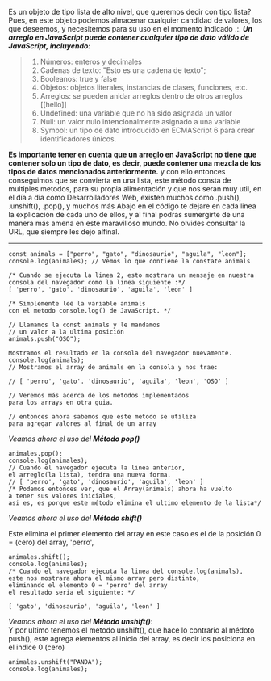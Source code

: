 Es un objeto de tipo lista de alto nivel, que queremos decir con tipo
lista? Pues, en este objeto podemos almacenar cualquier candidad de
valores, los que deseemos, y necesitemos para su uso en el momento indicado .:.
*__Un arreglo en JavaScript puede contener cualquier tipo de dato válido de JavaScript, incluyendo:__*   

> 1. Números: enteros y decimales  
> 2. Cadenas de texto: "Esto es una cadena de texto";
> 3. Booleanos: true y false  
> 4. Objetos: objetos literales, instancias de clases, funciones, etc.  
> 5. Arreglos: se pueden anidar arreglos dentro de otros arreglos [[hello]]  
> 6. Undefined: una variable que no ha sido asignada un valor  
> 7. Null: un valor nulo intencionalmente asignado a una variable  
> 8. Symbol: un tipo de dato introducido en ECMAScript 6 para crear identificadores únicos.  

**Es importante tener en cuenta que un arreglo en JavaScript no tiene que contener solo un tipo de dato, es decir, puede contener una mezcla de los tipos de datos mencionados anteriormente.**
y con ello entonces conseguimos que se convierta en una lista, este método consta de multiples metodos, para su propia alimentación y que nos seran muy util, en el día a dia como Desarrolladores Web, existen muchos como .push(), .unshift(), .pop(), y muchos más
Abajo en el código te dejare en cada linea la explicación de cada uno de
ellos, y al final podras sumergirte de una manera más amena en este
maravilloso mundo. No olvides consultar la URL, que siempre les dejo
 alfinal.   

---

    const animals = ["perro", "gato", "dinosaurio", "aguila", "leon"];
    console.log(animales); // Vemos lo que contiene la constate animals
    
    /* Cuando se ejecuta la linea 2, esto mostrara un mensaje en nuestra 
    consola del navegador como la linea siguiente :*/
    [ 'perro', 'gato'. 'dinosaurio', 'aguila', 'leon' ]

    /* Simplemente leé la variable animals 
    con el metodo console.log() de JavaScript. */

    // Llamamos la const animals y le mandamos 
    // un valor a la ultima posición
    animals.push("OSO"); 

    Mostramos el resultado en la consola del navegador nuevamente.
    console.log(animals); 
    // Mostramos el array de animals en la consola y nos trae:

    // [ 'perro', 'gato'. 'dinosaurio', 'aguila', 'leon', 'OSO' ]

    // Veremos más acerca de los métodos implementados 
    para los arrays en otra guia.  

    // entonces ahora sabemos que este metodo se utiliza 
    para agregar valores al final de un array   

*Veamos ahora el uso del **Método pop()***   

    animales.pop(); 
    console.log(animales);
    // Cuando el navegador ejecuta la linea anterior, 
    el arreglo(la lista), tendra una nueva forma.
    // [ 'perro', 'gato', 'dinosaurio', 'aguila', 'leon' ]
    /* Podemos entonces ver, que el Array(animals) ahora ha vuelto 
    a tener sus valores iniciales, 
    asi es, es porque este método elimina el ultimo elemento de la lista*/    

*Veamos ahora el uso del **Método shift()***   

Este elimina el primer elemento del array en este caso es el de la posición 0 = (cero) del array, 'perro',   

    animales.shift();
    console.log(animales);
    /* Cuando el navegador ejecuta la linea del console.log(animals), 
    este nos mostrara ahora el mismo array pero distinto,
    eliminando el elemento 0 = 'perro' del array
    el resultado seria el siguiente: */  

    [ 'gato', 'dinosaurio', 'aguila', 'leon' ]





*Veamos ahora el uso del **Método unshift()***:  
Y por ultimo tenemos el metodo unshift(), 
que hace lo contrario al médoto push(), 
este agrega elementos al inicio del array, 
es decir los posiciona en el indice 0 (cero)  


    animales.unshift("PANDA");
    console.log(animales);